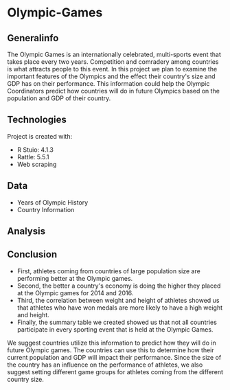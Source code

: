 # Olympic-Games

## Generalinfo
The Olympic Games is an internationally celebrated, multi-sports event that takes place every two years. Competition and comradery among countries is what attracts people to this event. In this project we plan to examine the important features of the Olympics and the effect their country's size and GDP has on their performance. This information could help the Olympic Coordinators predict how countries will do in future Olympics based on the population and GDP of their country.
	
## Technologies
Project is created with:
* R Stuio: 4.1.3
* Rattle: 5.5.1
* Web scraping 

## Data 
* Years of Olympic History 
* Country Information 

## Analysis 
	
  
## Conclusion  
* First, athletes coming from countries of large population size are performing better at the Olympic games.
* Second, the better a country's economy is doing the higher they placed at the Olympic games for 2014 and 2016. 
* Third, the correlation between weight and height of athletes showed us that athletes who have won medals are more likely to have a high weight and height. 
* Finally, the summary table we created showed us that not all countries participate in every sporting event that is held at the Olympic Games. 

We suggest countries utilize this information to predict how they will do in future Olympic games. The countries can use this to determine how their current population and GDP will impact their performance. Since the size of the country has an influence on the performance of athletes, we also suggest setting different game groups for athletes coming from the different country size.
